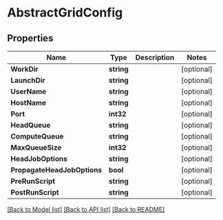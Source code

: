 # AbstractGridConfig

## Properties

Name | Type | Description | Notes
------------ | ------------- | ------------- | -------------
**WorkDir** | **string** |  | [optional] 
**LaunchDir** | **string** |  | [optional] 
**UserName** | **string** |  | [optional] 
**HostName** | **string** |  | [optional] 
**Port** | **int32** |  | [optional] 
**HeadQueue** | **string** |  | [optional] 
**ComputeQueue** | **string** |  | [optional] 
**MaxQueueSize** | **int32** |  | [optional] 
**HeadJobOptions** | **string** |  | [optional] 
**PropagateHeadJobOptions** | **bool** |  | [optional] 
**PreRunScript** | **string** |  | [optional] 
**PostRunScript** | **string** |  | [optional] 

[[Back to Model list]](../README.md#documentation-for-models) [[Back to API list]](../README.md#documentation-for-api-endpoints) [[Back to README]](../README.md)


